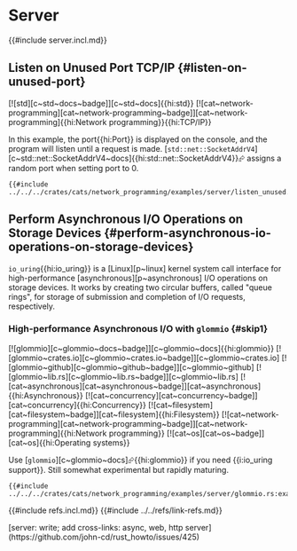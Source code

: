 # Server

{{#include server.incl.md}}

## Listen on Unused Port TCP/IP {#listen-on-unused-port}

[![std][c~std~docs~badge]][c~std~docs]{{hi:std}} [![cat~network-programming][cat~network-programming~badge]][cat~network-programming]{{hi:Network programming}}{{hi:TCP/IP}}

In this example, the port{{hi:Port}} is displayed on the console, and the program will listen until a request is made. [`std::net::SocketAddrV4`][c~std::net::SocketAddrV4~docs]{{hi:std::net::SocketAddrV4}}⮳ assigns a random port when setting port to 0.

```rust,editable
{{#include ../../../crates/cats/network_programming/examples/server/listen_unused.rs:example}}
```

## Perform Asynchronous I/O Operations on Storage Devices {#perform-asynchronous-io-operations-on-storage-devices}

`io_uring`{{hi:io_uring}} is a [Linux][p~linux] kernel system call interface for high-performance [asynchronous][p~asynchronous] I/O operations on storage devices. It works by creating two circular buffers, called "queue rings", for storage of submission and completion of I/O requests, respectively.

### High-performance Asynchronous I/O with `glommio` {#skip1}

[![glommio][c~glommio~docs~badge]][c~glommio~docs]{{hi:glommio}}
[![glommio~crates.io][c~glommio~crates.io~badge]][c~glommio~crates.io]
[![glommio~github][c~glommio~github~badge]][c~glommio~github]
[![glommio~lib.rs][c~glommio~lib.rs~badge]][c~glommio~lib.rs]
[![cat~asynchronous][cat~asynchronous~badge]][cat~asynchronous]{{hi:Asynchronous}}
[![cat~concurrency][cat~concurrency~badge]][cat~concurrency]{{hi:Concurrency}}
[![cat~filesystem][cat~filesystem~badge]][cat~filesystem]{{hi:Filesystem}}
[![cat~network-programming][cat~network-programming~badge]][cat~network-programming]{{hi:Network programming}}
[![cat~os][cat~os~badge]][cat~os]{{hi:Operating systems}}

Use [`glommio`][c~glommio~docs]⮳{{hi:glommio}} if you need {{i:io_uring support}}. Still somewhat experimental but rapidly maturing.

```rust,editable
{{#include ../../../crates/cats/network_programming/examples/server/glommio.rs:example}}
```

{{#include refs.incl.md}}
{{#include ../../refs/link-refs.md}}

<div class="hidden">
[server: write; add cross-links: async, web, http server](https://github.com/john-cd/rust_howto/issues/425)
</div>
